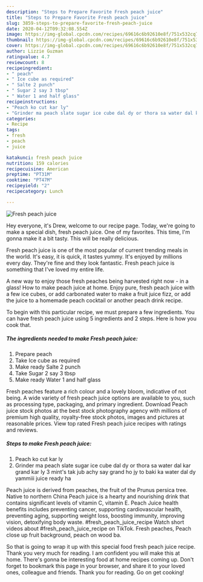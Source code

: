 ```yaml
---
description: "Steps to Prepare Favorite Fresh peach juice"
title: "Steps to Prepare Favorite Fresh peach juice"
slug: 3859-steps-to-prepare-favorite-fresh-peach-juice
date: 2020-04-12T09:32:08.554Z
image: https://img-global.cpcdn.com/recipes/69616c6b92610e8f/751x532cq70/fresh-peach-juice-recipe-main-photo.jpg
thumbnail: https://img-global.cpcdn.com/recipes/69616c6b92610e8f/751x532cq70/fresh-peach-juice-recipe-main-photo.jpg
cover: https://img-global.cpcdn.com/recipes/69616c6b92610e8f/751x532cq70/fresh-peach-juice-recipe-main-photo.jpg
author: Lizzie Guzman
ratingvalue: 4.7
reviewcount: 8
recipeingredient:
- " peach"
- " Ice cube as required"
- " Salte 2 punch"
- " Sugar 2 say 3 tbsp"
- " Water 1 and half glass"
recipeinstructions:
- "Peach ko cut kar ly"
- "Grinder ma peach slate sugar ice cube dal dy or thora sa water dal kar grand kar ly 3 mint&#39;s tak jub achy say grand ho jy to baki ka water dal dy yammiii juice ready ha"
categories:
- Recipe
tags:
- fresh
- peach
- juice

katakunci: fresh peach juice 
nutrition: 159 calories
recipecuisine: American
preptime: "PT31M"
cooktime: "PT47M"
recipeyield: "2"
recipecategory: Lunch

---
```



![Fresh peach juice](https://img-global.cpcdn.com/recipes/69616c6b92610e8f/751x532cq70/fresh-peach-juice-recipe-main-photo.jpg)

Hey everyone, it's Drew, welcome to our recipe page. Today, we're going to make a special dish, fresh peach juice. One of my favorites. This time, I'm gonna make it a bit tasty. This will be really delicious.

Fresh peach juice is one of the most popular of current trending meals in the world. It's easy, it is quick, it tastes yummy. It's enjoyed by millions every day. They're fine and they look fantastic. Fresh peach juice is something that I've loved my entire life.

A new way to enjoy those fresh peaches being harvested right now - in a glass! How to make peach juice at home. Enjoy pure, fresh peach juice with a few ice cubes, or add carbonated water to make a fruit juice fizz, or add the juice to a homemade peach cocktail or another peach drink recipe.


To begin with this particular recipe, we must prepare a few ingredients. You can have fresh peach juice using 5 ingredients and 2 steps. Here is how you cook that.

<!--inarticleads1-->

##### The ingredients needed to make Fresh peach juice:

1. Prepare  peach
1. Take  Ice cube as required
1. Make ready  Salte 2 punch
1. Take  Sugar 2 say 3 tbsp
1. Make ready  Water 1 and half glass


Fresh peaches feature a rich colour and a lovely bloom, indicative of not being. A wide variety of fresh peach juice options are available to you, such as processing type, packaging, and primary ingredient. Download Peach juice stock photos at the best stock photography agency with millions of premium high quality, royalty-free stock photos, images and pictures at reasonable prices. View top rated Fresh peach juice recipes with ratings and reviews. 

<!--inarticleads2-->

##### Steps to make Fresh peach juice:

1. Peach ko cut kar ly
1. Grinder ma peach slate sugar ice cube dal dy or thora sa water dal kar grand kar ly 3 mint&#39;s tak jub achy say grand ho jy to baki ka water dal dy yammiii juice ready ha


Peach juice is derived from peaches, the fruit of the Prunus persica tree. Native to northern China Peach juice is a hearty and nourishing drink that contains significant levels of vitamin C, vitamin E. Peach Juice health benefits includes preventing cancer, supporting cardiovascular health, preventing aging, supporting weight loss, boosting immunity, improving vision, detoxifying body waste. #fresh_peach_juice_recipe Watch short videos about #fresh_peach_juice_recipe on TikTok. Fresh peaches, Peach close up fruit background, peach on wood ba. 

So that is going to wrap it up with this special food fresh peach juice recipe. Thank you very much for reading. I am confident you will make this at home. There's gonna be interesting food at home recipes coming up. Don't forget to bookmark this page in your browser, and share it to your loved ones, colleague and friends. Thank you for reading. Go on get cooking!
